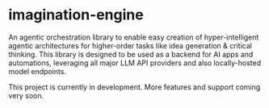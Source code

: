 # imagination-engine
An agentic orchestration library to enable easy creation of hyper-intelligent agentic architectures for higher-order tasks like idea generation &amp; critical thinking. This library is designed to be used as a backend for AI apps and automations, leveraging all major LLM API providers and also locally-hosted model endpoints.

This project is currently in development. More features and support coming very soon.
